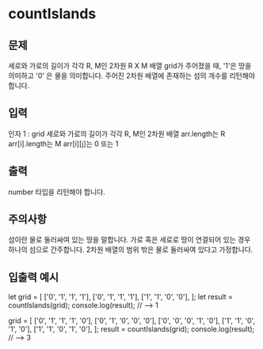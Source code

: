 # countIslands

## 문제

세로와 가로의 길이가 각각 R, M인 2차원 R X M 배열 grid가 주어졌을 때, '1'은 땅을 의미하고 '0' 은 물을 의미합니다. 주어진 2차원 배열에 존재하는 섬의 개수를 리턴해야 합니다.

## 입력

인자 1 : grid
세로와 가로의 길이가 각각 R, M인 2차원 배열
arr.length는 R
arr[i].length는 M
arr[i][j]는 0 또는 1

## 출력

number 타입을 리턴해야 합니다.

## 주의사항

섬이란 물로 둘러싸여 있는 땅을 말합니다.
가로 혹은 세로로 땅이 연결되어 있는 경우 하나의 섬으로 간주합니다.
2차원 배열의 범위 밖은 물로 둘러싸여 있다고 가정합니다.

## 입출력 예시

let grid = [
['0', '1', '1', '1'],
['0', '1', '1', '1'],
['1', '1', '0', '0'],
];
let result = countIslands(grid);
console.log(result); // --> 1

grid = [
['0', '1', '1', '1', '0'],
['0', '1', '0', '0', '0'],
['0', '0', '0', '1', '0'],
['1', '1', '0', '1', '0'],
['1', '1', '0', '1', '0'],
];
result = countIslands(grid);
console.log(result); // --> 3
